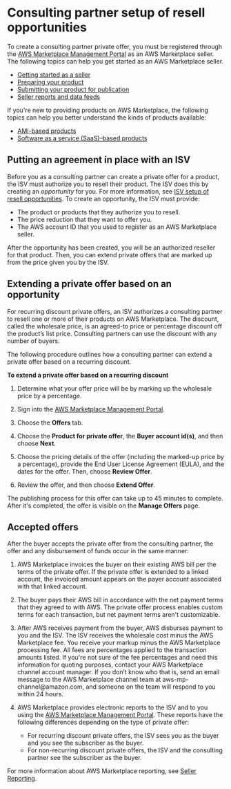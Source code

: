 # Consulting partner setup of resell opportunities<a name="consulting-partner-info"></a>

To create a consulting partner private offer, you must be registered through the [AWS Marketplace Management Portal](https://aws.amazon.com/marketplace/management) as an AWS Marketplace seller\. The following topics can help you get started as an AWS Marketplace seller\.
+ [Getting started as a seller](user-guide-for-sellers.md)
+ [Preparing your product](product-preparation.md)
+ [Submitting your product for publication](product-submission.md)
+ [Seller reports and data feeds](reports-and-data-feed.md)

If you're new to providing products on AWS Marketplace, the following topics can help you better understand the kinds of products available:
+ [AMI\-based products](ami-products.md)
+ [Software as a service \(SaaS\)–based products](saas-products.md)

## Putting an agreement in place with an ISV<a name="consulting-partner-isv-agreement"></a>

Before you as a consulting partner can create a private offer for a product, the ISV must authorize you to resell their product\. The ISV does this by creating an *opportunity* for you\. For more information, see [ISV setup of resell opportunities](consulting-partner-isv-info.md)\. To create an opportunity, the ISV must provide:
+ The product or products that they authorize you to resell\.
+ The price reduction that they want to offer you\.
+ The AWS account ID that you used to register as an AWS Marketplace seller\.

After the opportunity has been created, you will be an authorized reseller for that product\. Then, you can extend private offers that are marked up from the price given you by the ISV\.

## Extending a private offer based on an opportunity<a name="consulting-partner-recurring-discount"></a>

For recurring discount private offers, an ISV authorizes a consulting partner to resell one or more of their products on AWS Marketplace\. The discount, called the wholesale price, is an agreed\-to price or percentage discount off the product’s list price\. Consulting partners can use the discount with any number of buyers\.

The following procedure outlines how a consulting partner can extend a private offer based on a recurring discount\. 

**To extend a private offer based on a recurring discount**

1. Determine what your offer price will be by marking up the wholesale price by a percentage\.

1. Sign into the [AWS Marketplace Management Portal](http://aws.amazon.com/marketplace/management/)\.

1. Choose the **Offers** tab\.

1. Choose the **Product for private offer**, the **Buyer account id\(s\)**, and then choose **Next**\.

1. Choose the pricing details of the offer \(including the marked\-up price by a percentage\), provide the End User License Agreement \(EULA\), and the dates for the offer\. Then, choose **Review Offer**\.

1. Review the offer, and then choose **Extend Offer**\.

The publishing process for this offer can take up to 45 minutes to complete\. After it's completed, the offer is visible on the **Manage Offers** page\.

## Accepted offers<a name="consulting-partner-after-submitting-form"></a>

After the buyer accepts the private offer from the consulting partner, the offer and any disbursement of funds occur in the same manner:

1. AWS Marketplace invoices the buyer on their existing AWS bill per the terms of the private offer\. If the private offer is extended to a linked account, the invoiced amount appears on the payer account associated with that linked account\.

1. The buyer pays their AWS bill in accordance with the net payment terms that they agreed to with AWS\. The private offer process enables custom terms for each transaction, but net payment terms aren't customizable\. 

1. After AWS receives payment from the buyer, AWS disburses payment to you and the ISV\. The ISV receives the wholesale cost minus the AWS Marketplace fee\. You receive your markup minus the AWS Marketplace processing fee\. All fees are percentages applied to the transaction amounts listed\. If you're not sure of the fee percentages and need this information for quoting purposes, contact your AWS Marketplace channel account manager\. If you don’t know who that is, send an email message to the AWS Marketplace channel team at aws\-mp\-channel@amazon\.com, and someone on the team will respond to you within 24 hours\. 

1. AWS Marketplace provides electronic reports to the ISV and to you using the [AWS Marketplace Management Portal](https://aws.amazon.com/marketplace/management)\. These reports have the following differences depending on the type of private offer:
   + For recurring discount private offers, the ISV sees you as the buyer and you see the subscriber as the buyer\.
   + For non\-recurring discount private offers, the ISV and the consulting partner see the subscriber as the buyer\.

For more information about AWS Marketplace reporting, see [Seller Reporting](https://docs.aws.amazon.com/marketplace/latest/userguide/Reporting.html)\.